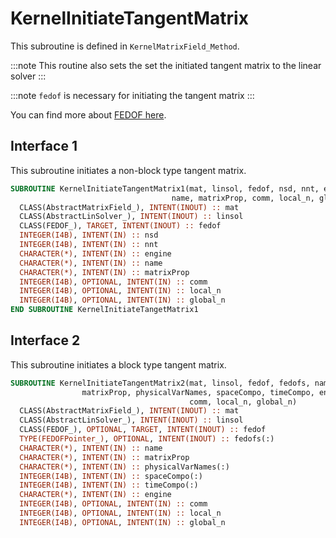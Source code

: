 # KernelInitiateTangentMatrix

This subroutine is defined in `KernelMatrixField_Method`.

:::note
This routine also sets the set the initiated tangent matrix to the linear solver
:::

:::note
`fedof` is necessary for initiating the tangent matrix
:::

You can find more about [FEDOF here](/docs-api/FEDOF).

## Interface 1

This subroutine initiates a non-block type tangent matrix.

```fortran
SUBROUTINE KernelInitiateTangentMatrix1(mat, linsol, fedof, nsd, nnt, engine, &
                                    name, matrixProp, comm, local_n, global_n)
  CLASS(AbstractMatrixField_), INTENT(INOUT) :: mat
  CLASS(AbstractLinSolver_), INTENT(INOUT) :: linsol
  CLASS(FEDOF_), TARGET, INTENT(INOUT) :: fedof
  INTEGER(I4B), INTENT(IN) :: nsd
  INTEGER(I4B), INTENT(IN) :: nnt
  CHARACTER(*), INTENT(IN) :: engine
  CHARACTER(*), INTENT(IN) :: name
  CHARACTER(*), INTENT(IN) :: matrixProp
  INTEGER(I4B), OPTIONAL, INTENT(IN) :: comm
  INTEGER(I4B), OPTIONAL, INTENT(IN) :: local_n
  INTEGER(I4B), OPTIONAL, INTENT(IN) :: global_n
END SUBROUTINE KernelInitiateTangetMatrix1
```

## Interface 2

This subroutine initiates a block type tangent matrix.

```fortran
SUBROUTINE KernelInitiateTangentMatrix2(mat, linsol, fedof, fedofs, name, &
                matrixProp, physicalVarNames, spaceCompo, timeCompo, engine, &
                                        comm, local_n, global_n)
  CLASS(AbstractMatrixField_), INTENT(INOUT) :: mat
  CLASS(AbstractLinSolver_), INTENT(INOUT) :: linsol
  CLASS(FEDOF_), OPTIONAL, TARGET, INTENT(INOUT) :: fedof
  TYPE(FEDOFPointer_), OPTIONAL, INTENT(INOUT) :: fedofs(:)
  CHARACTER(*), INTENT(IN) :: name
  CHARACTER(*), INTENT(IN) :: matrixProp
  CHARACTER(*), INTENT(IN) :: physicalVarNames(:)
  INTEGER(I4B), INTENT(IN) :: spaceCompo(:)
  INTEGER(I4B), INTENT(IN) :: timeCompo(:)
  CHARACTER(*), INTENT(IN) :: engine
  INTEGER(I4B), OPTIONAL, INTENT(IN) :: comm
  INTEGER(I4B), OPTIONAL, INTENT(IN) :: local_n
  INTEGER(I4B), OPTIONAL, INTENT(IN) :: global_n
```
